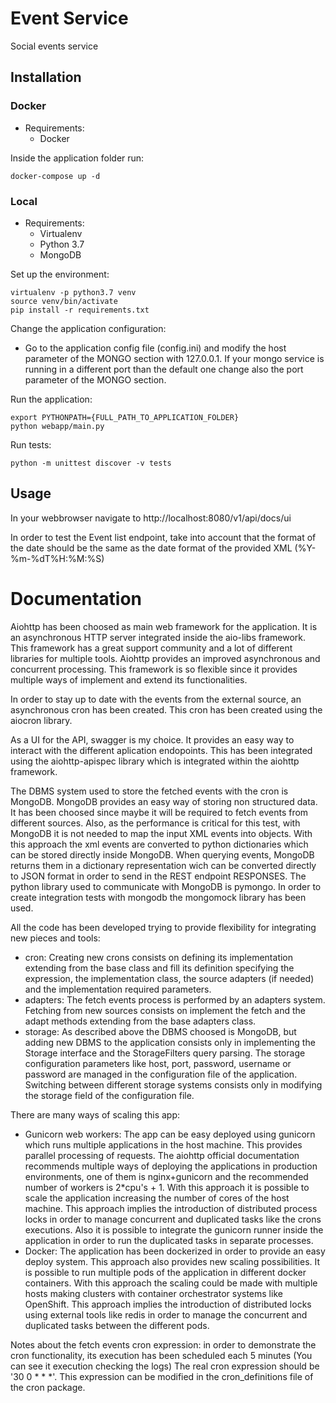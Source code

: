 # Event Service
Social events service

## Installation
### Docker
- Requirements:
  - Docker
  
Inside the application folder run:
```
docker-compose up -d
```
  
### Local
- Requirements:
  - Virtualenv
  - Python 3.7
  - MongoDB
  
Set up the environment:
```
virtualenv -p python3.7 venv
source venv/bin/activate
pip install -r requirements.txt
```

Change the application configuration:
  - Go to the application config file (config.ini) and modify the host parameter of the MONGO section with 127.0.0.1. If your mongo service is running in a different port than the default one change also the port parameter of the MONGO section.

Run the application:
```
export PYTHONPATH={FULL_PATH_TO_APPLICATION_FOLDER}
python webapp/main.py
```

Run tests:
```
python -m unittest discover -v tests
```

## Usage
In your webbrowser navigate to http://localhost:8080/v1/api/docs/ui

In order to test the Event list endpoint, take into account that the format of the date should be the same as the date format of the provided XML (%Y-%m-%dT%H:%M:%S)

# Documentation

Aiohttp has been choosed as main web framework for the application. It is an asynchronous HTTP server integrated inside the aio-libs framework. This framework has a great support community and a lot of different libraries for multiple tools. Aiohttp provides an improved asynchronous and concurrent processing. This framework is so flexible since it provides multiple ways of implement and extend its functionalities.

In order to stay up to date with the events from the external source, an asynchronous cron has been created. This cron has been created using the aiocron library.

As a UI for the API, swagger is my choice. It provides an easy way to interact with the different aplication endopoints. This has been integrated using the aiohttp-apispec library which is integrated within the aiohttp framework.

The DBMS system used to store the fetched events with the cron is MongoDB. MongoDB provides an easy way of storing non structured data. It has been choosed since maybe it will be required to fetch events from different sources. Also, as the performance is critical for this test, with MongoDB it is not needed to map the input XML events into objects. With this approach the xml events are converted to python dictionaries which can be stored directly inside MongoDB. When querying events, MongoDB returns them in a dictionary representation wich can be converted directly to JSON format in order to send in the REST endpoint RESPONSES. The python library used to communicate with MongoDB is pymongo. In order to create integration tests with mongodb the mongomock library has been used.

All the code has been developed trying to provide flexibility for integrating new pieces and tools:
  - cron: Creating new crons consists on defining its implementation extending from the base class and fill its definition specifying the expression, the implementation class, the source adapters (if needed) and the implementation required parameters.
  - adapters: The fetch events process is performed by an adapters system. Fetching from new sources consists on implement the fetch and the adapt methods extending from the base adapters class.
  - storage: As described above the DBMS choosed is MongoDB, but adding new DBMS to the application consists only in implementing the Storage interface and the StorageFilters query parsing. The storage configuration parameters like host, port, password, username or password are managed in the configuration file of the application. Switching between different storage systems consists only in modifying the storage field of the configuration file.
  
There are many ways of scaling this app:
  - Gunicorn web workers: The app can be easy deployed using gunicorn which runs multiple applications in the host machine. This provides parallel processing of requests. The aiohttp official documentation recommends multiple ways of deploying the applications in production environments, one of them is nginx+gunicorn and the recommended number of workers is 2*cpu's + 1. With this approach it is possible to scale the application increasing the number of cores of the host machine. This approach implies the introduction of distributed process locks in order to manage concurrent and duplicated tasks like the crons executions. Also it is possible to integrate the gunicorn runner inside the application in order to run the duplicated tasks in separate processes.
  - Docker: The application has been dockerized in order to provide an easy deploy system. This approach also provides new scaling possibilities. It is possible to run multiple pods of the application in different docker containers. With this approach the scaling could be made with multiple hosts making clusters with container orchestrator systems like OpenShift. This approach implies the introduction of distributed locks using external tools like redis in order to manage the concurrent and duplicated tasks between the different pods.
  
Notes about the fetch events cron expression: in order to demonstrate the cron functionality, its execution has been scheduled each 5 minutes (You can see it execution checking the logs) The real cron expression should be '30 0 * * *'. This expression can be modified in the cron_definitions file of the cron package.
